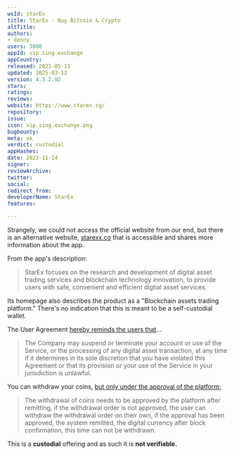 ```yaml
---
wsId: starEx
title: StarEx - Buy Bitcoin & Crypto
altTitle: 
authors:
- danny
users: 5000
appId: vip.sing.exchange
appCountry: 
released: 2021-05-11
updated: 2025-03-12
version: 4.3.2.92
stars: 
ratings: 
reviews: 
website: https://www.starex.sg/
repository: 
issue: 
icon: vip.sing.exchange.png
bugbounty: 
meta: ok
verdict: custodial
appHashes: 
date: 2023-11-14
signer: 
reviewArchive: 
twitter: 
social: 
redirect_from: 
developerName: StarEx
features: 

---
```


Strangely, we could not access the official website from our end, but there is an alternative website, [starexx.co](https://www.starexx.co/) that is accessible and shares more information about the app.

From the app's description:

> StarEx focuses on the research and development of digital asset trading services and blockchain technology innovation, to provide users with safe, convenient and efficient digtial asset services.

Its homepage also describes the product as a "Blockchain assets trading platform." There's no indication that this is meant to be a self-custodial wallet.

The User Agreement [hereby reminds the users that](https://support.starex.biz/helpCenter/helpDetail?id=10848&blog_id=160&langH5=en)...

> The Company may suspend or terminate your account or use of the Service, or the processing of any digital asset transaction, at any time if it determines in its sole discretion that you have violated this Agreement or that its provision or your use of the Service in your jurisdiction is unlawful.     

You can withdraw your coins, [but only under the approval of the platform:](https://support.starex.biz/helpCenter/helpDetail?id=11132&blog_id=152&langH5=en)

> The withdrawal of coins needs to be approved by the platform after remitting, if the withdrawal order is not approved, the user can withdraw the withdrawal order on their own, if the approval has been approved, the system remitted, the digital currency after block confirmation, this time can not be withdrawn.

This is a **custodial** offering and as such it is **not verifiable.**